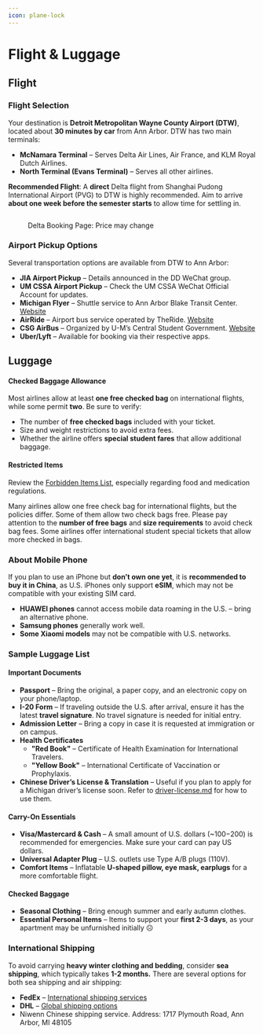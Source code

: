 ```yaml
---
icon: plane-lock
---
```


# Flight & Luggage

## Flight

### Flight Selection

Your destination is **Detroit Metropolitan Wayne County Airport (DTW)**, located about **30 minutes by car** from Ann Arbor. DTW has two main terminals:

* **McNamara Terminal** – Serves Delta Air Lines, Air France, and KLM Royal Dutch Airlines.
* **North Terminal (Evans Terminal)** – Serves all other airlines.

**Recommended Flight**: A **direct** Delta flight from Shanghai Pudong International Airport (PVG) to DTW is highly recommended. Aim to arrive **about one week before the semester starts** to allow time for settling in.

<figure><img src="../.gitbook/assets/Screenshot 2025-01-28 at 4.33.16 PM.png" alt=""><figcaption><p>Delta Booking Page: Price may change</p></figcaption></figure>

### Airport Pickup Options

Several transportation options are available from DTW to Ann Arbor:

* **JIA Airport Pickup** – Details announced in the DD WeChat group.
* **UM CSSA Airport Pickup** – Check the UM CSSA WeChat Official Account for updates.
* **Michigan Flyer** – Shuttle service to Ann Arbor Blake Transit Center. [Website](http://www.michiganflyer.com)
* **AirRide** – Airport bus service operated by TheRide. [Website](https://www.theride.org/Services/Airport-Service)
* **CSG AirBus** – Organized by U-M’s Central Student Government. [Website](https://www.csg.umich.edu/airbus)
* **Uber/Lyft** – Available for booking via their respective apps.

## Luggage

#### **Checked Baggage Allowance**

Most airlines allow at least **one free checked bag** on international flights, while some permit **two**. Be sure to verify:

* The number of **free checked bags** included with your ticket.
* Size and weight restrictions to avoid extra fees.
* Whether the airline offers **special student fares** that allow additional baggage.

#### **Restricted Items**

Review the [Forbidden Items List](http://newyork.china-consulate.gov.cn/lbqw/mdlxzn/201503/P020210816588007358634.pdf), especially regarding food and medication regulations.

Many airlines allow one free check bag for international flights, but the policies differ. Some of them allow two check bags free. Please pay attention to the **number of free bags** and **size requirements** to avoid check bag fees. Some airlines offer international student special tickets that allow more checked in bags.&#x20;

### About Mobile Phone

If you plan to use an iPhone but **don’t own one yet**, it is **recommended to buy it in China**, as U.S. iPhones only support **eSIM**, which may not be compatible with your existing SIM card.

* **HUAWEI phones** cannot access mobile data roaming in the U.S. – bring an alternative phone.
* **Samsung phones** generally work well.
* **Some Xiaomi models** may not be compatible with U.S. networks.

### Sample Luggage List

#### **Important Documents**

* **Passport** – Bring the original, a paper copy, and an electronic copy on your phone/laptop.
* **I-20 Form** – If traveling outside the U.S. after arrival, ensure it has the latest **travel signature**. No travel signature is needed for initial entry.
* **Admission Letter** – Bring a copy in case it is requested at immigration or on campus.
* **Health Certificates**
  * **"Red Book"** – Certificate of Health Examination for International Travelers.
  * **"Yellow Book"** – International Certificate of Vaccination or Prophylaxis.
* **Chinese Driver’s License & Translation** – Useful if you plan to apply for a Michigan driver’s license soon. Refer to [driver-license.md](../life-us/driver-license.md "mention") for how to use them.

#### **Carry-On Essentials**

* **Visa/Mastercard & Cash** – A small amount of U.S. dollars (\~$100-$200) is recommended for emergencies. Make sure your card can pay US dollars.
* **Universal Adapter Plug** – U.S. outlets use Type A/B plugs (110V).
* **Comfort Items** – Inflatable **U-shaped pillow, eye mask, earplugs** for a more comfortable flight.

#### **Checked Baggage**

* **Seasonal Clothing** – Bring enough summer and early autumn clothes.
* **Essential Personal Items** – Items to support your **first 2-3 days**, as your apartment may be unfurnished initially ☹️

### International Shipping

To avoid carrying **heavy winter clothing and bedding**, consider **sea shipping**, which typically takes **1-2 months.** There are several options for both sea shipping and air shipping:

* **FedEx** – [International shipping services](https://www.fedex.com/en-us/shipping/international.html)
* **DHL** – [Global shipping options](https://www.dhl.com/global-en/home.html)
* Niwenn Chinese shipping service. Address: 1717 Plymouth Road, Ann Arbor, MI 48105
